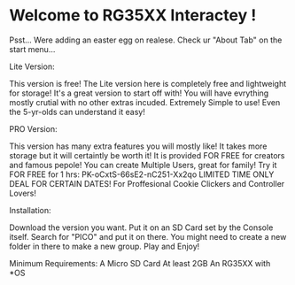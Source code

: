 # Welcome to RG35XX Interactey !
Psst... Were adding an easter egg on realese. Check ur "About Tab" on the start menu...

Lite Version:

This version is free! The Lite version here is completely free and lightweight for storage!
It's a great version to start off with!
You will have evrything mostly crutial with no other extras incuded.
Extremely Simple to use! Even the 5-yr-olds can understand it easy!

PRO Version:

This version has many extra features you will mostly like!
It takes more storage but it will certaintly be worth it!
It is provided FOR FREE for creators and famous pepole!
You can create Multiple Users, great for family!
Try it FOR FREE for 1 hrs: PK-oCxtS-66sE2-nC251-Xx2qo LIMITED TIME ONLY DEAL FOR CERTAIN DATES!
For Proffesional Cookie Clickers and Controller Lovers!

Installation:

Download the version you want.
Put it on an SD Card set by the Console itself.
Search for "PICO" and put it on there. You might need to create a new folder in there to make a new group.
Play and Enjoy!

Minimum Requirements:
A Micro SD Card At least 2GB
An RG35XX with *OS

